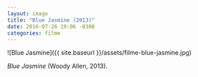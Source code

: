 ```yaml
---
layout: image
title: "Blue Jasmine (2013)"
date: 2016-07-26 19:06 -0300
categories: filme
---
```

![Blue Jasmine]({{ site.baseurl }}/assets/filme-blue-jasmine.jpg)

_Blue Jasmine_ (Woody Allen, 2013).
